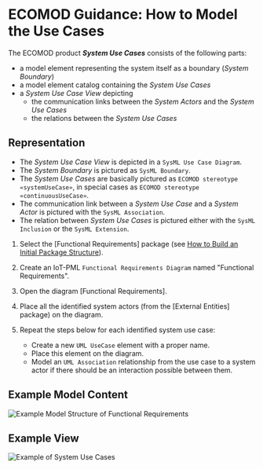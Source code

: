 # ECOMOD Guidance: How to Model the Use Cases




The ECOMOD product **_System Use Cases_** consists of the following parts:

+ a model element representing the system itself as a boundary (_System Boundary_)
+ a model element catalog containing the _System Use Cases_
+ a _System Use Case View_ depicting
  - the communication links between the _System Actors_ and the _System Use Cases_
  - the relations between the _System Use Cases_


## Representation

+ The _System Use Case View_ is depicted in a `SysML Use Case Diagram`.
+ The _System Boundary_ is pictured as `SysML Boundary`.
+ The _System Use Cases_ are basically pictured as `ECOMOD stereotype «systemUseCase»`, in special cases as `ECOMOD stereotype «continuousUseCase»`.
+ The communication link between a _System Use Case_ and a _System Actor_ is pictured with the `SysML Association`.
+ The relation between _System Use Cases_ is pictured either with the `SysML Inclusion` or the `SysML Extension`.







1. Select the [Functional Requirements] package (see [How to Build an Initial Package Structure](guidances_initial-package-structure.md)).

1. Create an IoT-PML `Functional Requirements Diagram` named "Functional Requirements".

1. Open the diagram [Functional Requirements].

1. Place all the identified system actors (from the [External Entities] package) on the diagram.

1. Repeat the steps below for each identified system use case:
    + Create a new `UML UseCase` element with a proper name.
    + Place this element on the diagram.
    + Model an `UML Association` relationship from the use case to a system actor if there should be an interaction possible between them.


## Example Model Content

![Example Model Structure of Functional Requirements](images/en-iotpml-example-functionalrequirements-modelstructure.png)


## Example View

![Example of System Use Cases](images/en-iotpml-example-functionalrequirements-modelview.png)

